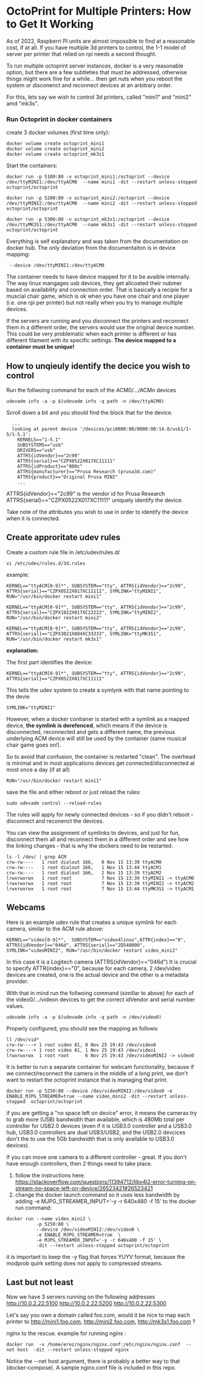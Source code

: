 # OctoPrint for Multiple Printers: How to Get It Working

As of 2022, Raspberri PI units are almost impossible to find at a reasonable cost, if at all. 
If you have multiple 3d printers to control, the 1-1 model of server per printer that relied on rpi needs a second thought.

To run multiple octoprint server instances, docker is a very reasonable option, but there are a few subtleties that must be addressed, otherwise things might work fine for a while... then get nuts when you reboot the system or disconenct and reconnect devices at an arbitrary order.

For this, lets say we wish to control 3d printers, called "mini1" and "mini2" amd "mk3s".

### Run Octoprint in docker containers

create 3 docker volumes (first time only):

```
docker volume create octoprint_mini1
docker volume create octoprint_mini2
docker volume create octoprint_mk3s1
```

Start the containers:

```
docker run -p 5100:80 -v octoprint_mini1:/octoprint --device /dev/ttyMINI1:/dev/ttyACM0  --name mini1 -dit --restart unless-stopped octoprint/octoprint

docker run -p 5200:80 -v octoprint_mini2:/octoprint --device /dev/ttyMINI2:/dev/ttyACM0  --name mini2 -dit --restart unless-stopped octoprint/octoprint

docker run -p 5300:80 -v octoprint_mk3s1:/octoprint --device /dev/ttyMK3S1:/dev/ttyACM0  --name mk3s1 -dit --restart unless-stopped  octoprint/octoprint
```


Everything is self explanatory and was taken from the documentation on docker hub.
The only deviation from the documentaiton is in device mapping:

```
 --device /dev/ttyMINI1:/dev/ttyACM0
```

The container needs to have device mapped for it to be avaible internally. 
The way linux mangages usb devices, they get allcoated their nubmer based on availability and connection order. 
That is basically a recipie for a muscial chair game, which is ok when you have one chair and one player (i.e. one rpi per printer) but not really when you try to manage multiple devices.

If the servers are running and you disconnect the printers and reconnect them in a different order, the servers would use the original device number.
This could be very problematic when each printer is different or has different filament with its specific settings.
**The device mapped to a container must be unique!**


## How to unqieuly identify the decice you wish to control
Run the follwoing command for each of the ACM0/.../ACMn devices 
```
udevadm info -a -p $(udevadm info -q path -n /dev/ttyACM0) 
```

Scroll down a bit and you should find the block that for the device. 
```
  ...
  looking at parent device '/devices/pci0000:00/0000:00:14.0/usb1/1-5/1-5.1':
    KERNELS=="1-5.1"
    SUBSYSTEMS=="usb"
    DRIVERS=="usb"
    ATTRS{idVendor}=="2c99"
    ATTRS{serial}=="CZPX0522X017XC11111"
    ATTRS{idProduct}=="000c"
    ATTRS{manufacturer}=="Prusa Research (prusa3d.com)"
    ATTRS{product}=="Original Prusa MINI"
    ...
```

ATTRS{idVendor}=="2c99" is the vendor id for Prusa Research
ATTRS{serial}=="CZPX0522X017XC11111"  uniquely identify the device.

Take note of the attributes you wish to use in order to identify the device when it is connected.


## Create approritate udev rules

Create a custom rule file in /etc/udev/rules.d/

```
vi /etc/udev/rules.d/3d.rules 
```

example:

``` 
KERNEL=="ttyACM[0-9]*", SUBSYSTEM=="tty", ATTRS{idVendor}=="2c99", ATTRS{serial}=="CZPX0522X017XC11111", SYMLINK="ttyMINI1", RUN="/usr/bin/docker restart mini1"

KERNEL=="ttyACM[0-9]*", SUBSYSTEM=="tty", ATTRS{idVendor}=="2c99", ATTRS{serial}=="CZPX1022X017XC22222", SYMLINK="ttyMINI2", RUN="/usr/bin/docker restart mini2"

KERNEL=="ttyACM[0-9]*", SUBSYSTEM=="tty", ATTRS{idVendor}=="2c99", ATTRS{serial}=="CZPX3021X004XC33333", SYMLINK="ttyMK3S1", RUN="/usr/bin/docker restart mk3s1"
```

**explanation:** 

The first part identifies the device:

```
KERNEL=="ttyACM[0-9]*", SUBSYSTEM=="tty", ATTRS{idVendor}=="2c99", ATTRS{serial}=="CZPX0522X017XC11111"
```

This tells the udev system to create a symlynk with that name pointing to the devie

```
SYMLINK="ttyMINI1"
```

However, when a docker contianer is started with a symlink as a mapped device, **the symlink is derefenced**, which means if the device is disconnected, reconnected and gets a different name, the previous underlying ACM device will still be used by the container (same musical chair game goes on!).

So to avoid that confusion, the container is restarted "clean". 
The overhead is minimal and in most applications devices get connected/disconnected at most once a day (if at all)

```
RUN="/usr/bin/docker restart mini1"
```

save the file and either reboot or just reload the rules:

```
sudo udevadm control --reload-rules
```

The rules will apply for newly connected devices - so if you didn't reboot - disconnect and reconenct the devices.

You can view the assignment of symlinks to devices, and just for fun, disconnect them all and reconnect them in a different order and see how the linking changes - that is why the dockers need to be restarted.

```
ls -l /dev/ | grep ACM
crw-rw----   1 root dialout 166,   0 Nov 15 13:39 ttyACM0
crw-rw----   1 root dialout 166,   1 Nov 15 13:44 ttyACM1
crw-rw----   1 root dialout 166,   2 Nov 15 13:39 ttyACM2
lrwxrwxrwx   1 root root           7 Nov 15 13:39 ttyMINI1 -> ttyACM0
lrwxrwxrwx   1 root root           7 Nov 15 13:39 ttyMINI2 -> ttyACM2
lrwxrwxrwx   1 root root           7 Nov 15 13:44 ttyMK3S1 -> ttyACM1
```


## Webcams

Here is an example udev rule that creates a unique symlink for each camera, similar to the ACM rule above:

```
KERNEL=="video[0-9]*",  SUBSYSTEM=="video4linux",ATTR{index}=="0", ATTRS{idVendor}=="046d", ATTRS{serial}=="2D540000", SYMLINK="videoMINI2", RUN="/usr/bin/docker restart video_mini2"
```

In this case it is a Logitech camera (ATTRS{idVendor}=="046d")
It is crucial to specify ATTR{index}=="0", because for each camera, 2 /dev/video devices are created, one is the actual device and the other is a metadata provider. 

With that in mind run the follwoing command (simillar to above) for each of the video0/.../videon devices to get the correct idVendor and serial number values.

```
udevadm info -a -p $(udevadm info -q path -n /dev/video0) 
```

Properly configured, you should see the mapping as follows:

```
ll /dev/vid*
crw-rw----+ 1 root video 81, 0 Nov 25 19:43 /dev/video0
crw-rw----+ 1 root video 81, 1 Nov 25 19:43 /dev/video1
lrwxrwxrwx  1 root root      6 Nov 25 19:43 /dev/videoMINI2 -> video0
```

It is better to run a separate container for webcam functionality, because if we connect/reconnect the camera in the middle of a long print, we don't want to restart the octoprint instance that is managing that print. 

```
docker run -p 5250:80 --device /dev/videoMINI2:/dev/video0 -e ENABLE_MJPG_STREAMER=true --name video_mini2 -dit --restart unless-stopped  octoprint/octoprint
```

if you are getting a "no space left on device" error, it means the cameras try to grab more (USB) bandwidth than available, which is 480Mb total per controller for USB2.0 devices (even if it is USB3.0 controller and a USB3.0 hub, USB3.0 controllers are dual USB3/USB2, and the USB2.0 devcices don't the to use the 5Gb bandwidth that is only available to USB3.0 devices).

If you can move one camera to a different controller - great. If you don't have enough controllers, then 2 things need to take place.
1) follow the instructions here: https://stackoverflow.com/questions/11394712/libv4l2-error-turning-on-stream-no-space-left-on-device/26523421#26523421
2) change the docker launch command so it uses less bandwidth by adding -e MJPG_STREAMER_INPUT='-y -r 640x480 -f 15' to the docker run command:
```
docker run --name video_mini2 \
           -p 5250:80 \
           --device /dev/videoMINI2:/dev/video0 \
           -e ENABLE_MJPG_STREAMER=true  \
           -e MJPG_STREAMER_INPUT='-y -r 640x480 -f 15' \
           -dit --restart unless-stopped octoprint/octoprint
```
it is important to keep the -y flag that forces YUYV format, because the modprob quirk setting does not apply to compressed streams. 

## Last but not least
Now we have 3 servers running on the following addresses
http://10.0.2.22:5100
http://10.0.2.22:5200
http://10.0.2.22:5300

Let's say you own a domain called foo.com, would it be nice to map each printer to http://mini1.foo.com, http://mini2.foo.com, http://mk3s1.foo.com ?

nginx to the rescue. 
example for running nginx :

```
docker run  -v /home/erez/nginx/nginx.conf:/etc/nginx/nginx.conf  --net host  -dit --restart unless-stopped nginx
```

Notice the --net host argument, there is probably a better way to that (docker-compose).
A sample nginx.conf file is included in this repo.

